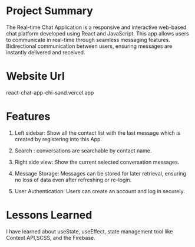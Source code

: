 # Project Summary
The Real-time Chat Application is a responsive and interactive web-based chat platform developed using React and JavaScript. This app allows users to communicate in real-time through seamless messaging features. Bidirectional communication between users, ensuring messages are instantly delivered and received.

# Website Url
react-chat-app-chi-sand.vercel.app


# Features

1) Left sidebar: Show all the contact list with the last message which is created by registering into this App.

2) Search : conversations are searchable by contact name.

3) Right side view: Show the current selected conversation messages.

4) Message Storage: Messages can be stored for later retrieval, ensuring no loss of data even after refreshing or re-login.

5) User Authentication: Users can create an account and log in securely.


# Lessons Learned
I have learned about useState, useEffect, state management tool like Context API,SCSS, and the Firebase.








